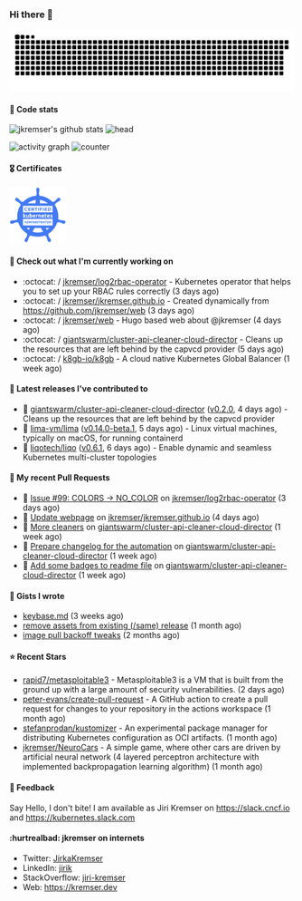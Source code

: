 ### Hi there 👋

![GitHub Snake](github-snake-dark.svg)

#### 📱 Code stats

![jkremser's github stats](https://github-readme-stats.vercel.app/api?username=jkremser&count_private=true&show_icons=true&hide_border=false&theme=tokyonight&title_color=5bcdec&bg_color=0d1117&border_radius=false) ![head](https://user-images.githubusercontent.com/535866/175570014-71166aaa-95f7-4a4f-869c-93a16481de4e.jpeg)


![activity graph](https://activity-graph.herokuapp.com/graph?username=jkremser&theme=react-dark)
![counter](https://komarev.com/ghpvc/?username=jkremser&color=5bcdec&style=for-the-badge)

#### 🎖 Certificates
<p align="left"><a href="https://www.credly.com/badges/8ca716d9-fa9b-42e6-b4a1-ad043baf5396/public_url">
<img src="https://raw.githubusercontent.com/cncf/artwork/master/other/cka/color/kubernetes-cka-color.png" alt="https://www.credly.com/badges/8ca716d9-fa9b-42e6-b4a1-ad043baf5396/public_url" width="100" height="100"/> </a>
</p>

#### 👷 Check out what I'm currently working on

- :octocat: / [jkremser/log2rbac-operator](https://github.com/jkremser/log2rbac-operator) - Kubernetes operator that helps you to set up your RBAC rules correctly (3 days ago)
- :octocat: / [jkremser/jkremser.github.io](https://github.com/jkremser/jkremser.github.io) - Created dynamically from https://github.com/jkremser/web (3 days ago)
- :octocat: / [jkremser/web](https://github.com/jkremser/web) - Hugo based web about @jkremser (4 days ago)
- :octocat: / [giantswarm/cluster-api-cleaner-cloud-director](https://github.com/giantswarm/cluster-api-cleaner-cloud-director) - Cleans up the resources that are left behind by the capvcd provider (5 days ago)
- :octocat: / [k8gb-io/k8gb](https://github.com/k8gb-io/k8gb) - A cloud native Kubernetes Global Balancer (1 week ago)

#### 🔭 Latest releases I've contributed to

- 🎉 [giantswarm/cluster-api-cleaner-cloud-director](https://github.com/giantswarm/cluster-api-cleaner-cloud-director) ([v0.2.0](https://github.com/giantswarm/cluster-api-cleaner-cloud-director/releases/tag/v0.2.0), 4 days ago) - Cleans up the resources that are left behind by the capvcd provider
- 🎉 [lima-vm/lima](https://github.com/lima-vm/lima) ([v0.14.0-beta.1](https://github.com/lima-vm/lima/releases/tag/v0.14.0-beta.1), 5 days ago) - Linux virtual machines, typically on macOS, for running containerd
- 🎉 [liqotech/liqo](https://github.com/liqotech/liqo) ([v0.6.1](https://github.com/liqotech/liqo/releases/tag/v0.6.1), 6 days ago) - Enable dynamic and seamless Kubernetes multi-cluster topologies

#### 🔨 My recent Pull Requests

- 💪 [Issue #99: COLORS -&gt; NO_COLOR](https://github.com/jkremser/log2rbac-operator/pull/120) on [jkremser/log2rbac-operator](https://github.com/jkremser/log2rbac-operator) (3 days ago)
- 💪 [Update webpage](https://github.com/jkremser/jkremser.github.io/pull/4) on [jkremser/jkremser.github.io](https://github.com/jkremser/jkremser.github.io) (4 days ago)
- 💪 [More cleaners](https://github.com/giantswarm/cluster-api-cleaner-cloud-director/pull/9) on [giantswarm/cluster-api-cleaner-cloud-director](https://github.com/giantswarm/cluster-api-cleaner-cloud-director) (1 week ago)
- 💪 [Prepare changelog for the automation](https://github.com/giantswarm/cluster-api-cleaner-cloud-director/pull/7) on [giantswarm/cluster-api-cleaner-cloud-director](https://github.com/giantswarm/cluster-api-cleaner-cloud-director) (1 week ago)
- 💪 [Add some badges to readme file](https://github.com/giantswarm/cluster-api-cleaner-cloud-director/pull/2) on [giantswarm/cluster-api-cleaner-cloud-director](https://github.com/giantswarm/cluster-api-cleaner-cloud-director) (1 week ago)

#### 📓 Gists I wrote

- [keybase.md](https://gist.github.com/5995bcd02b101618f6143dc60a281bea) (3 weeks ago)
- [remove assets from existing (/same) release](https://gist.github.com/cbed1e82bf7f80b689176b5cedac1f1a) (1 month ago)
- [image pull backoff tweaks](https://gist.github.com/a51bd080b2050aeed8479f1a8c2a686c) (2 months ago)

#### ⭐ Recent Stars

- [rapid7/metasploitable3](https://github.com/rapid7/metasploitable3) - Metasploitable3 is a VM that is built from the ground up with a large amount of security vulnerabilities. (2 days ago)
- [peter-evans/create-pull-request](https://github.com/peter-evans/create-pull-request) - A GitHub action to create a pull request for changes to your repository in the actions workspace (1 month ago)
- [stefanprodan/kustomizer](https://github.com/stefanprodan/kustomizer) - An experimental package manager for distributing Kubernetes configuration as OCI artifacts. (1 month ago)
- [jkremser/NeuroCars](https://github.com/jkremser/NeuroCars) - A simple game, where other cars are driven by artificial neural network (4 layered perceptron architecture with implemented backpropagation learning algorithm) (1 month ago)

#### 💬 Feedback

Say Hello, I don't bite! I am available as Jiri Kremser on https://slack.cncf.io and https://kubernetes.slack.com


#### :hurtrealbad: jkremser on internets

- Twitter: <a href="https://twitter.com/JirkaKremser">JirkaKremser</a>
- LinkedIn: <a href="https://www.linkedin.com/in/jirik/">jirik</a>
- StackOverflow: <a href="https://stackoverflow.com/users/1594980/jiri-kremser">jiri-kremser</a>
- Web: https://kremser.dev